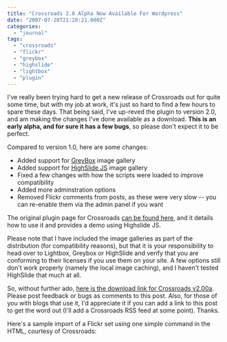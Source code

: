 ```yaml
---
title: "Crossroads 2.0 Alpha Now Available For Wordpress"
date: "2007-07-28T21:28:21.000Z"
categories: 
  - "journal"
tags: 
  - "crossroads"
  - "flickr"
  - "greybox"
  - "highslide"
  - "lightbox"
  - "plugin"
---
```


I've really been trying hard to get a new release of Crossroads out for quite some time, but with my job at work, it's just so hard to find a few hours to spare these days. That being said, I've up-reved the plugin to version 2.0, and am making the changes I've done available as a download. **This is an early alpha, and for sure it has a few bugs**, so please don't expect it to be perfect.

Compared to version 1.0, here are some changes:

- Added support for [GreyBox](http://orangoo.com/labs/GreyBox/) image gallery
- Added support for [HighSlide JS](http://vikjavev.no/highslide/) image gallery
- Fixed a few changes with how the scripts were loaded to improve compatibility
- Added more adminstration options
- Removed Flickr comments from posts, as these were very slow -- you can re-enable them via the admin panel if you want

The original plugin page for Crossroads [can be found here](http://www.migratorynerd.com/crossroads-plugin/), and it details how to use it and provides a demo using Highslide JS.

Please note that I have included the image galleries as part of the distribution (for compatibility reasons), but that it is your responsibility to head over to Lightbox, Greybox or HighSlide and verify that you are conforming to their licenses if you use them on your site. A few options still don't work properly (namely the local image caching), and I haven't tested HighSlide that much at all.

So, without further ado, [here is the download link for Crossroads v2.00a](http://www.migratorynerd.com/data/crossroads_2_00_alpha.tar.gz). Please post feedback or bugs as comments to this post. Also, for those of you with blogs that use it, I'd appreciate it if you can add a link to this post to get the word out (I'll add a Crossroads RSS feed at some point). Thanks.

Here's a sample import of a Flickr set using one simple command in the HTML, courtesy of Crossroads:
